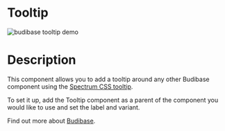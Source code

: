 # Tooltip

![budibase tooltip demo](https://user-images.githubusercontent.com/110921612/206429195-1d61c4ad-f797-47f4-be70-dceccce2be1c.gif)

# Description

This component allows you to add a tooltip around any other Budibase component using the [Spectrum CSS tooltip](https://opensource.adobe.com/spectrum-css/tooltip.html).

To set it up, add the Tooltip component as a parent of the component you would like to use and set the label and variant.

Find out more about [Budibase](https://github.com/Budibase/budibase).
